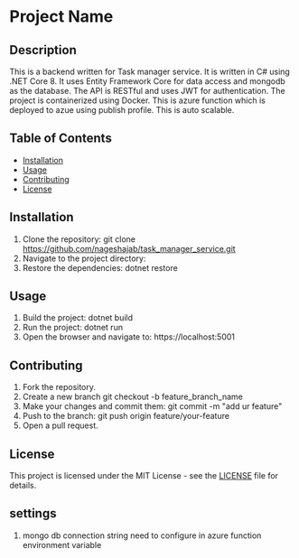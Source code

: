 # Project Name

## Description

This is a backend written for Task manager service. It is written in C# using .NET Core 8. It uses Entity Framework Core for data access and mongodb as the database. The API is RESTful and uses JWT for authentication. The project is containerized using Docker.
This is azure function which is deployed to azue using publish profile. This is auto scalable.

## Table of Contents

- [Installation](#installation)
- [Usage](#usage)
- [Contributing](#contributing)
- [License](#license)

## Installation

1. Clone the repository:
    git clone https://github.com/nageshajab/task_manager_service.git
2. Navigate to the project directory:
3. Restore the dependencies:
    dotnet restore

## Usage

1. Build the project:
    dotnet build
1. Run the project:
	dotnet run
1. Open the browser and navigate to:
	https://localhost:5001

    
## Contributing

1. Fork the repository.
2. Create a new branch
  git checkout -b feature_branch_name
3. Make your changes and commit them:
git commit -m "add ur feature"
4. Push to the branch:
    git push origin feature/your-feature
5. Open a pull request.

## License

This project is licensed under the MIT License - see the [LICENSE](LICENSE) file for details.

## settings
1. mongo db connection string need to configure in azure function environment variable